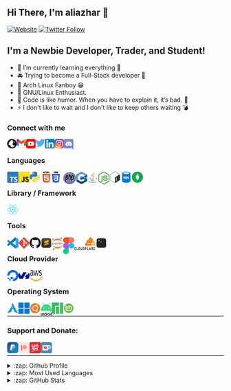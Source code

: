## Hi There, I'm aliazhar 👋

[![Website](https://img.shields.io/website?label=aliazhar.my.id&style=for-the-badge&url=https%3A%2F%2Faliazhar.my.id)](https://aliazhar.my.id)
[![Twitter Follow](https://img.shields.io/twitter/follow/aliazhar_id?color=1DA1F2&logo=twitter&style=for-the-badge)](https://twitter.com/intent/follow?original_referer=https%3A%2F%2Fgithub.com%2Faliazhar-id&screen_name=aliazhar_id)

## I'm a Newbie Developer, Trader, and Student!

- 🌱 I’m currently learning everything 🤣
- 🚘 Trying to become a Full-Stack developer 🤝
- 🐧 Arch Linux Fanboy 😁
- 🐃 GNU/Linux Enthusiast.
- 🤸 Code is like humor. When you have to explain it, it’s bad. 🙊
- ⚡ I don't like to wait and I don't like to keep others waiting 💣

### Connect with me

[<img align="left" alt="aliazhar.my.id" width="22px" src="icons/globe.svg" />](https://aliazhar.my.id)
[<img align="left" alt="aliazhar | Gmail" width="22px" src="icons/gmail.svg" />](mailto:email@aliazhar.my.id)
[<img align="left" alt="aliazhar | YouTube" width="22px" src="icons/youtube.svg" />](https://www.youtube.com/channel/UCwtk6iJvfKaSna-2iNdGmfA)
[<img align="left" alt="aliazhar_id | Twitter" width="22px" src="icons/twitter.svg" />](https://twitter.com/aliazhar_id)
[<img align="left" alt="aliazhar | LinkedIn" width="22px" src="icons/linkedin.svg" />](https://linkedin.com/in/aliazhar-id)
[<img align="left" alt="aliazhar_id | Instagram" width="22px" src="icons/instagram.svg" />](https://www.instagram.com/aliazhar_id/)
[<img align="left" alt="aliazhar | Discord" width="22px" src="icons/discord.svg" />](https://discord.gg/48YjQ7Y)

<br />

### Languages

[<img align="left" alt="TypeScript" width="26px" src="icons/typescript.svg" />](https://www.typescriptlang.org/)
[<img align="left" alt="JavaScript" width="26px" src="icons/js.svg" />](https://www.ecma-international.org/publications-and-standards/standardsecma-262/)
[<img align="left" alt="Python" width="26px" src="icons/python.svg" />](https://www.python.org/)
[<img align="left" alt="HTML5" width="26px" src="icons/html5.svg" />](https://html.spec.whatwg.org/)
[<img align="left" alt="CSS3" width="26px" src="icons/css3.svg" />](https://www.w3.org/TR/CSS/#css)
[<img align="left" alt="PHP" width="30px" height="30px" src="icons/php.svg" />](https://www.php.net/)
[<img align="left" alt="CPP" width="26px" src="icons/cpp.svg" />](https://isocpp.org/)
[<img align="left" alt="Java" width="26px" src="icons/java.svg" />](https://www.java.com/en/)
[<img align="left" alt="Nodejs" width="26px" src="icons/nodejs.svg" />](http://nodejs.org/)
[<img align="left" alt="Bash" width="26px" src="icons/bash.svg" />](https://www.gnu.org/software/bash/)
[<img align="left" alt="SQL" width="26px" src="icons/sql.png" />](https://www.iso.org/standard/63555.html)
[<img align="left" alt="MongoDB" width="26px" src="icons/mongodb.svg" />](https://www.mongodb.com/)

<br />

### Library / Framework

[<img align="left" alt="React" width="26px" src="icons/react.svg" />](https://react.dev/)

<br />

### Tools

[<img align="left" alt="VS Code" width="26px" src="icons/vscode.svg" />](https://code.visualstudio.com/)
[<img align="left" alt="Git" width="26px" src="icons/git.svg" />](https://git-scm.com)
[<img align="left" alt="GitHub" width="26px" src="icons/github.svg" />](https://github.com)
[<img align="left" alt="Sublime Text" width="26px" src="icons/sublime-text.svg" />](https://http://sublimetext.com)
[<img align="left" alt="Jupyter Notebook" width="26px" src="icons/jupyter.svg" />](https://jupyter.org/)
[<img align="left" alt="Figma" width="26px" src="icons/figma.svg" />](https://www.figma.com/)
[<img align="left" alt="Cloudflare" width="50px" height="30" src="icons/cloudflare.svg" />](https://www.figma.com/)
<img align="left" alt="Terminal" width="26px" src="icons/terminal.svg" />

<br />

### Cloud Provider

[<img align="left" alt="Digital Ocean" width="26px" src="icons/digitalocean.svg" />](https://www.digitalocean.com/)
[<img align="left" alt="OVH Cloud" width="26px" src="icons/ovh.svg" />](https://www.ovhcloud.com/)
[<img align="left" alt="AWS" width="30px" height="26px" src="icons/aws.svg" />](https://aws.amazon.com/)

<br >

### Operating System

[<img align="left" alt="Arch Linux" width="26px" src="icons/arch.svg" />](https://archlinux.org)
[<img align="left" alt="Windows" width="26px" src="icons/windows.svg" />](https://www.microsoft.com/en-gb/windows/)
[<img align="left" alt="Ubuntu Linux" width="26px" src="icons/ubuntu.svg" />](https://ubuntu.com/)
[<img align="left" alt="Android" width="26px" height="30" src="icons/android.svg" />](https://www.android.com/)
[<img align="left" alt="Manjaro Linux" width="26px" src="icons/manjaro.svg" />](https://manjaro.org/)
[<img align="left" alt="Linux Mint" width="26px" src="icons/mint.svg" />](https://linuxmint.com/)

</br>

---

### Support and Donate:

[<img align="left" alt="PayPal" width="26px" src="icons/paypal.svg" />](https://paypal.me/aliazharid)
[<img align="left" alt="Patreon" width="26px" src="icons/patreon.svg" />](https://patreon.com/aliazhar)
[<img align="left" alt="LinkAja" width="26px" src="icons/linkaja.svg" />](https://user-images.githubusercontent.com/58647884/135658439-5e05fbdf-e6cd-470d-ac32-322c1dccb6ea.jpg)
[<img align="left" alt="ko-fi" width="26px" src="icons/ko-fi.svg" />](https://ko-fi.com/aliazhar)

<br />

---

<details>
  <summary>:zap: Github Profile</summary>
  
  <img alt="Github Profile" src="https://github-profile-summary-cards.vercel.app/api/cards/profile-details?username=aliazhar-id&theme=vue" />

</details>

<details>
  <summary>:zap: Most Used Languages</summary>
  
  <img alt="Most Used Languages" src="https://github-readme-stats.vercel.app/api/top-langs/?username=aliazhar-id&langs_count=10&layout=compact&theme=vue" />

</details>

<details>
  <summary>:zap: GitHub Stats</summary>

  <img align="left" alt="aliazhar's GitHub Stats" src="https://github-readme-stats.vercel.app/api?username=aliazhar-id&show_icons=true&theme=vue" />

</details>
